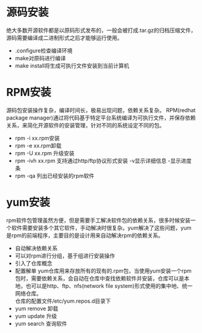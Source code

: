 # 源码安装
绝大多数开源软件都是以原码形式发布的，一般会被打成.tar.gz的归档压缩文件，源码需要编译成二进制形式之后才能够运行使用。
* .configure检查编译环境
* make对原码进行编译
* make install将生成可执行文件安装到当前计算机

# RPM安装
源码包安装操作复杂，编译时间长，极易出现问题，依赖关系复杂。
RPM(redhat package manager)通过将代码基于特定平台系统编译为可执行文件，并保存依赖关系，来简化开源软件的安装管理，针对不同的系统设定不同的包。
* rpm -i xx.rpm安装
* rpm -e xx.rpm卸载
* rpm -U xx.rpm 升级安装
* rpm -ivh xx.rpm 支持通过http/ftp协议形式安装
    -v显示详细信息
    -显示进度条
* rpm -qa 列出已经安装的rpm软件

# yum安装
rpm软件包管理虽然方便，但是需要手工解决软件包的依赖关系，很多时候安装一个软件需要安装多个其它软件，手动解决时很复杂。yum解决了这些问题，yum是rpm的前端程序，主要目的是设计用来自动解决rpm的依赖关系。
* 自动解决依赖关系
* 可以对rpm进行分组，基于组进行安装操作
* 引入了仓库概念
* 配置解单
yum仓库用来存放所有的现有的.rpm包，当使用yum安装一个rpm包时，需要依赖关系，会自动在仓库中查找依赖软件并安装，仓库可以是本地，也可以是http、ftp、nfs(network file system)形式使用的集中地、统一网络仓库。     
仓库的配置文件/etc/yum.repos.d目录下
* yum remove 卸载
* yum update 升级
* yum search 查询软件